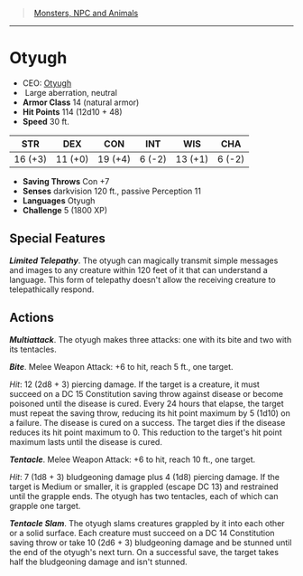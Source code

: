 ﻿---
!MonsterItem
Family: MonsterVO
Type: aberration
Size: Large
Alignment: neutral
ArmorClass: 14 (natural armor)
HitPoints: 114 (12d10 + 48)
Speed: 30 ft.
Strength: 16 (+3)
Dexterity: 11 (+0)
Constitution: 19 (+4)
Intelligence: ' 6 (-2)'
Wisdom: 13 (+1)
Charisma: ' 6 (-2)'
SavingThrows: Con +7
Senses: darkvision 120 ft., passive Perception 11
Languages: Otyugh
Challenge: 5 (1800 XP)
Id: monsters_vo.md#otyugh
ParentLink: monsters_vo.md#monsters-npc-and-animals
Name: Otyugh
ParentName: Monsters, NPC and Animals
NameLevel: 1
AltName: '[Otyugh](hd_monsters_otyugh.md)'
Attributes: {}
AttributesDictionary: >+
  {}

---
> [Monsters, NPC and Animals](srd_monsters.md)

---

# Otyugh

- CEO: [Otyugh](hd_monsters_otyugh.md)
-  Large aberration, neutral
- **Armor Class** 14 (natural armor)
- **Hit Points** 114 (12d10 + 48)
- **Speed** 30 ft.

|STR|DEX|CON|INT|WIS|CHA|
|---|---|---|---|---|---|
|16 (+3)|11 (+0)|19 (+4)| 6 (-2)|13 (+1)| 6 (-2)|

- **Saving Throws** Con +7
- **Senses** darkvision 120 ft., passive Perception 11
- **Languages** Otyugh
- **Challenge** 5 (1800 XP)

## Special Features

**_Limited Telepathy_**. The otyugh can magically transmit simple messages and images to any creature within 120 feet of it that can understand a language. This form of telepathy doesn't allow the receiving creature to telepathically respond.

## Actions

**_Multiattack_**. The otyugh makes three attacks: one with its bite and two with its tentacles.

**_Bite_**. Melee Weapon Attack: +6 to hit, reach 5 ft., one target.

_Hit_: 12 (2d8 + 3) piercing damage. If the target is a creature, it must succeed on a DC 15 Constitution saving throw against disease or become poisoned until the disease is cured. Every 24 hours that elapse, the target must repeat the saving throw, reducing its hit point maximum by 5 (1d10) on a failure. The disease is cured on a success. The target dies if the disease reduces its hit point maximum to 0. This reduction to the target's hit point maximum lasts until the disease is cured.

**_Tentacle_**. Melee Weapon Attack: +6 to hit, reach 10 ft., one target.

_Hit_: 7 (1d8 + 3) bludgeoning damage plus 4 (1d8) piercing damage. If the target is Medium or smaller, it is grappled (escape DC 13) and restrained until the grapple ends. The otyugh has two tentacles, each of which can grapple one target.

**_Tentacle Slam_**. The otyugh slams creatures grappled by it into each other or a solid surface. Each creature must succeed on a DC 14 Constitution saving throw or take 10 (2d6 + 3) bludgeoning damage and be stunned until the end of the otyugh's next turn. On a successful save, the target takes half the bludgeoning damage and isn't stunned.

